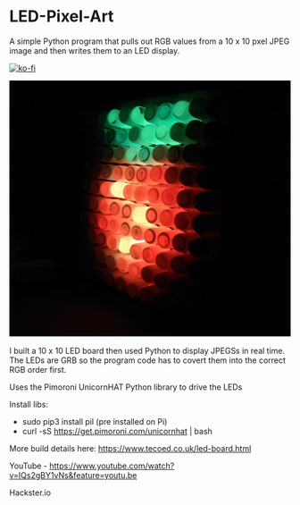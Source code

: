 # LED-Pixel-Art
A simple Python program that pulls out RGB values from a 10 x 10 pxel JPEG image and then writes them to an LED display.

[![ko-fi](https://www.ko-fi.com/img/githubbutton_sm.svg)](https://ko-fi.com/O4O31OGEX)

![](images/LEDs.png)

I built a 10 x 10 LED board then used Python to display JPEGSs in real time.  The LEDs are GRB so the program code has to covert them into the 
correct RGB order first.

Uses the Pimoroni UnicornHAT Python library to drive the LEDs

Install libs:
* sudo pip3 install pil (pre installed on Pi)
* curl -sS https://get.pimoroni.com/unicornhat | bash 

More build details here: https://www.tecoed.co.uk/led-board.html

YouTube - https://www.youtube.com/watch?v=IQs2gBY1vNs&feature=youtu.be

Hackster.io 

